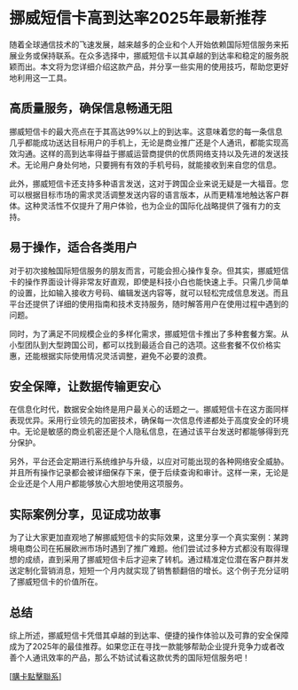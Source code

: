 # 挪威短信卡高到达率2025年最新推荐

随着全球通信技术的飞速发展，越来越多的企业和个人开始依赖国际短信服务来拓展业务或保持联系。在众多选择中，挪威短信卡以其卓越的到达率和稳定的服务脱颖而出。本文将为您详细介绍这款产品，并分享一些实用的使用技巧，帮助您更好地利用这一工具。

## 高质量服务，确保信息畅通无阻

挪威短信卡的最大亮点在于其高达99%以上的到达率。这意味着您的每一条信息几乎都能成功送达目标用户的手机上，无论是商业推广还是个人通讯，都能实现高效沟通。这样的高到达率得益于挪威运营商提供的优质网络支持以及先进的发送技术。无论用户身处何地，只要拥有有效的手机号码，就能接收到来自您的信息。

此外，挪威短信卡还支持多种语言发送，这对于跨国企业来说无疑是一大福音。您可以根据目标市场的需求灵活调整发送内容的语言版本，从而更精准地触达客户群体。这种灵活性不仅提升了用户体验，也为企业的国际化战略提供了强有力的支持。

## 易于操作，适合各类用户

对于初次接触国际短信服务的朋友而言，可能会担心操作复杂。但其实，挪威短信卡的操作界面设计得非常友好直观，即使是科技小白也能快速上手。只需几步简单的设置，比如输入接收方号码、编辑发送内容等，就可以轻松完成信息发送。而且平台还提供了详细的使用指南和技术支持服务，随时解答用户在使用过程中遇到的问题。

同时，为了满足不同规模企业的多样化需求，挪威短信卡推出了多种套餐方案。从小型团队到大型跨国公司，都可以找到最适合自己的选项。这些套餐不仅价格实惠，还能根据实际使用情况灵活调整，避免不必要的浪费。

## 安全保障，让数据传输更安心

在信息化时代，数据安全始终是用户最关心的话题之一。挪威短信卡在这方面同样表现优异。采用行业领先的加密技术，确保每一次信息传递都处于高度安全的环境中。无论是敏感的商业机密还是个人隐私信息，在通过该平台发送时都能够得到充分保护。

另外，平台还会定期进行系统维护与升级，以应对可能出现的各种网络安全威胁。并且所有操作记录都会被详细保存下来，便于后续查询和审计。这样一来，无论是企业还是个人用户都能够放心大胆地使用这项服务。

## 实际案例分享，见证成功故事

为了让大家更加直观地了解挪威短信卡的实际效果，这里分享一个真实案例：某跨境电商公司在拓展欧洲市场时遇到了推广难题。他们尝试过多种方式都没有取得理想的成绩，直到采用了挪威短信卡后才迎来了转机。通过精准定位潜在客户群并发送定制化营销消息，短短一个月内就实现了销售额翻倍的增长。这个例子充分证明了挪威短信卡的价值所在。

## 总结

综上所述，挪威短信卡凭借其卓越的到达率、便捷的操作体验以及可靠的安全保障成为了2025年的最佳推荐。如果您正在寻找一款能够帮助企业提升竞争力或者改善个人通讯效率的产品，那么不妨试试看这款优秀的国际短信服务吧！

[[購卡點擊聯系](https://t.me/s/SXDXQF)]
